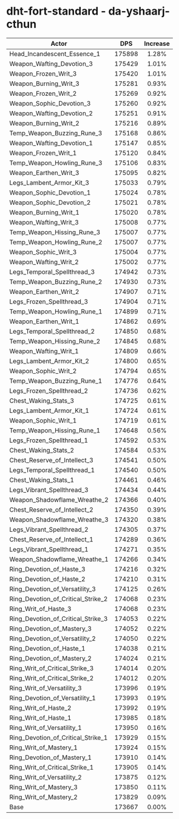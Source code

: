 # dht-fort-standard - da-yshaarj-cthun
| Actor | DPS | Increase |
|---|:---:|:---:|
|Head_Incandescent_Essence_1|175898|1.28%|
|Weapon_Wafting_Devotion_3|175429|1.01%|
|Weapon_Frozen_Writ_3|175420|1.01%|
|Weapon_Burning_Writ_3|175281|0.93%|
|Weapon_Frozen_Writ_2|175269|0.92%|
|Weapon_Sophic_Devotion_3|175260|0.92%|
|Weapon_Wafting_Devotion_2|175251|0.91%|
|Weapon_Burning_Writ_2|175216|0.89%|
|Temp_Weapon_Buzzing_Rune_3|175168|0.86%|
|Weapon_Wafting_Devotion_1|175147|0.85%|
|Weapon_Frozen_Writ_1|175120|0.84%|
|Temp_Weapon_Howling_Rune_3|175106|0.83%|
|Weapon_Earthen_Writ_3|175095|0.82%|
|Legs_Lambent_Armor_Kit_3|175033|0.79%|
|Weapon_Sophic_Devotion_1|175024|0.78%|
|Weapon_Sophic_Devotion_2|175021|0.78%|
|Weapon_Burning_Writ_1|175020|0.78%|
|Weapon_Wafting_Writ_3|175008|0.77%|
|Temp_Weapon_Hissing_Rune_3|175007|0.77%|
|Temp_Weapon_Howling_Rune_2|175007|0.77%|
|Weapon_Sophic_Writ_3|175004|0.77%|
|Weapon_Wafting_Writ_2|175002|0.77%|
|Legs_Temporal_Spellthread_3|174942|0.73%|
|Temp_Weapon_Buzzing_Rune_2|174930|0.73%|
|Weapon_Earthen_Writ_2|174907|0.71%|
|Legs_Frozen_Spellthread_3|174904|0.71%|
|Temp_Weapon_Howling_Rune_1|174899|0.71%|
|Weapon_Earthen_Writ_1|174862|0.69%|
|Legs_Temporal_Spellthread_2|174850|0.68%|
|Temp_Weapon_Hissing_Rune_2|174845|0.68%|
|Weapon_Wafting_Writ_1|174809|0.66%|
|Legs_Lambent_Armor_Kit_2|174800|0.65%|
|Weapon_Sophic_Writ_2|174794|0.65%|
|Temp_Weapon_Buzzing_Rune_1|174776|0.64%|
|Legs_Frozen_Spellthread_2|174736|0.62%|
|Chest_Waking_Stats_3|174725|0.61%|
|Legs_Lambent_Armor_Kit_1|174724|0.61%|
|Weapon_Sophic_Writ_1|174719|0.61%|
|Temp_Weapon_Hissing_Rune_1|174648|0.56%|
|Legs_Frozen_Spellthread_1|174592|0.53%|
|Chest_Waking_Stats_2|174584|0.53%|
|Chest_Reserve_of_Intellect_3|174541|0.50%|
|Legs_Temporal_Spellthread_1|174540|0.50%|
|Chest_Waking_Stats_1|174461|0.46%|
|Legs_Vibrant_Spellthread_3|174434|0.44%|
|Weapon_Shadowflame_Wreathe_2|174366|0.40%|
|Chest_Reserve_of_Intellect_2|174350|0.39%|
|Weapon_Shadowflame_Wreathe_3|174320|0.38%|
|Legs_Vibrant_Spellthread_2|174305|0.37%|
|Chest_Reserve_of_Intellect_1|174289|0.36%|
|Legs_Vibrant_Spellthread_1|174271|0.35%|
|Weapon_Shadowflame_Wreathe_1|174266|0.34%|
|Ring_Devotion_of_Haste_3|174216|0.32%|
|Ring_Devotion_of_Haste_2|174210|0.31%|
|Ring_Devotion_of_Versatility_3|174125|0.26%|
|Ring_Devotion_of_Critical_Strike_2|174068|0.23%|
|Ring_Writ_of_Haste_3|174068|0.23%|
|Ring_Devotion_of_Critical_Strike_3|174053|0.22%|
|Ring_Devotion_of_Mastery_3|174052|0.22%|
|Ring_Devotion_of_Versatility_2|174050|0.22%|
|Ring_Devotion_of_Haste_1|174038|0.21%|
|Ring_Devotion_of_Mastery_2|174024|0.21%|
|Ring_Writ_of_Critical_Strike_3|174014|0.20%|
|Ring_Writ_of_Critical_Strike_2|174012|0.20%|
|Ring_Writ_of_Versatility_3|173996|0.19%|
|Ring_Devotion_of_Versatility_1|173993|0.19%|
|Ring_Writ_of_Haste_2|173992|0.19%|
|Ring_Writ_of_Haste_1|173985|0.18%|
|Ring_Writ_of_Versatility_1|173950|0.16%|
|Ring_Devotion_of_Critical_Strike_1|173929|0.15%|
|Ring_Writ_of_Mastery_1|173924|0.15%|
|Ring_Devotion_of_Mastery_1|173910|0.14%|
|Ring_Writ_of_Critical_Strike_1|173905|0.14%|
|Ring_Writ_of_Versatility_2|173875|0.12%|
|Ring_Writ_of_Mastery_3|173850|0.11%|
|Ring_Writ_of_Mastery_2|173829|0.09%|
|Base|173667|0.00%|
